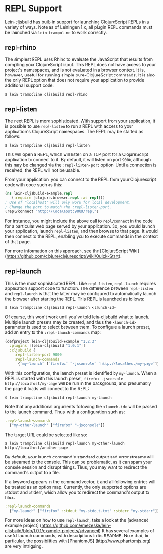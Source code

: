 # REPL Support

Lein-cljsbuild has built-in support for launching ClojureScript REPLs in a variety
of ways.  Note as of Leiningen 1.x, all plugin REPL commands must be launched
via `lein trampoline` to work correctly.

## repl-rhino

The simplest REPL uses Rhino to evaluate the JavaScript that results from compiling
your ClojureScript input.  This REPL does not have access to your project's namespaces,
and is not evaluated in a browser context.  It is, however, useful for running simple
pure-ClojureScript commands.  It is also the only REPL option that does not require
your application to provide additional support code:

    $ lein trampoline cljsbuild repl-rhino

## repl-listen

The next REPL is more sophisticated.  With support from your application, it is possible
to use `repl-listen` to run a REPL with access to your application's ClojureScript namespaces.
The REPL may be started as follows:

    $ lein trampoline cljsbuild repl-listen

This will open a REPL, which will listen on a TCP port for a ClojureScript application
to connect to it.  By default, it will listen on port `9000`, although this may be changed
via the `:repl-listen-port` option.  Until a connection is received, the REPL will not be
usable.

From your application, you can connect to the REPL from your Clojurescript code with code such as this:

```clj
(ns lein-cljsbuild-example.repl
   (:require [clojure.browser.repl :as repl]))
; Use of "localhost" will only work for local development.
; Change the port to match the :repl-listen-port.
(repl/connect "http://localhost:9000/repl")
```

For instance, you might include the above call to `repl/connect` in the code for
a particular web page served by your application.  So, you would launch your application,
launch `repl-listen`, and then browse to that page.  It would then connect to the REPL,
enabling you to execute commands in the context of that page.

For more information on this approach, see the
[ClojureScript Wiki] (https://github.com/clojure/clojurescript/wiki/Quick-Start).

## repl-launch

This is the most sophisticated REPL.  Like `repl-listen`, `repl-launch` requires
application support code to function.  The difference between `repl-listen` and `repl-launch`
is that the latter may be configured to automatically launch the browser after starting
the REPL.  This REPL is launched as follows:

    $ lein trampoline cljsbuild repl-launch <launch-id>

Of course, this won't work until you've told lein-cljsbuild what to launch.  Multiple
launch presets may be created, and thus the `<launch-id>` parameter is used to select
between them.  To configure a launch preset, add an entry to the `:repl-launch-commands` map:

```clj
(defproject lein-cljsbuild-example "1.2.3"
  :plugins [[lein-cljsbuild "1.0.1"]]
  :cljsbuild {
    :repl-listen-port 9000
    :repl-launch-commands
      {"my-launch" ["firefox" "-jsconsole" "http://localhost/my-page"]})
```

With this configuration, the launch preset is identified by `my-launch`.  When a REPL
is started with this launch preset, `firefox -jsconsole http://localhost/my-page`
will be run in the background, and presumably the page it loads will connect to the REPL:

    $ lein trampoline cljsbuild repl-launch my-launch

Note that any additional arguments following the `<launch-id>` will be passed to the
launch command.  Thus, with a configuration such as:

```clj
:repl-launch-commands
  {"my-other-launch" ["firefox" "-jsconsole"]}
```

The target URL could be selected like so:

    $ lein trampoline cljsbuild repl-launch my-other-launch http://localhost/another-page

By default, your launch command's standard output and error streams will be streamed
to the console.  This can be problematic, as it can spam your console session and
disrupt things.  Thus, you may want to redirect the command's output to a file.

If a keyword appears in the command vector, it and all following entries will be
treated as an option map.  Currently, the only supported options are
:stdout and :stderr, which allow you to redirect the command's output to files.

```clj
:repl-launch-commands
  {"my-launch" ["firefox" :stdout "my-stdout.txt" :stderr "my-stderr"]}
```

For more ideas on how to use `repl-launch`, take a look at the
[advanced example project] (https://github.com/emezeske/lein-cljsbuild/blob/1.0.1/example-projects/advanced)
It has several examples of useful launch commands, with descriptions in its README.
Note that, in particular, the possibilities with
[PhantomJS] (http://www.phantomjs.org)
are very intriguing.
